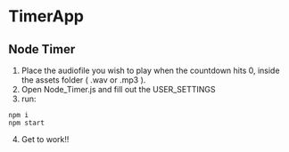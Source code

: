 # TimerApp

## Node Timer
1. Place the audiofile you wish to play when the countdown hits 0, inside the assets folder ( .wav or .mp3 ).
2. Open Node_Timer.js and fill out the USER_SETTINGS
3. run: 
```
npm i
npm start
```
4. Get to work!!
